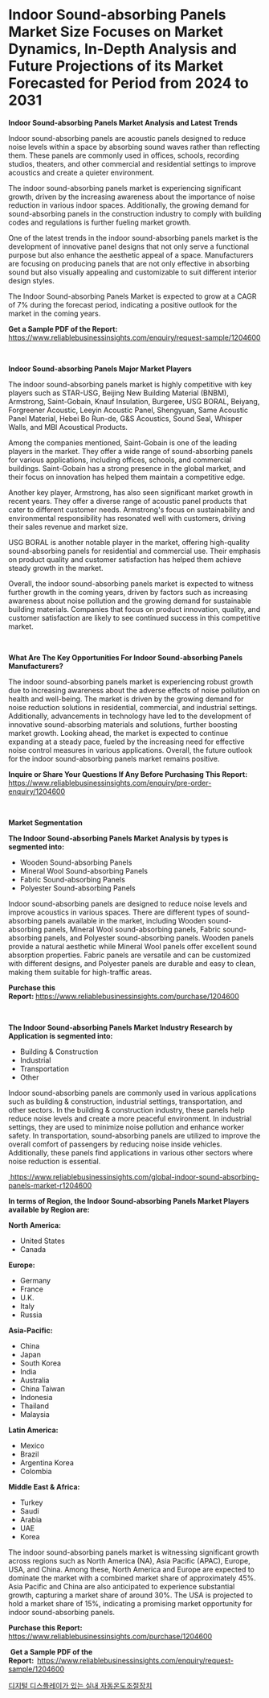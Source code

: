<p><h1>Indoor Sound-absorbing Panels Market Size Focuses on Market Dynamics, In-Depth Analysis and Future Projections of its Market Forecasted for Period from 2024 to 2031</h1></p><p><strong>Indoor Sound-absorbing Panels Market Analysis and Latest Trends</strong></p>
<p><p>Indoor sound-absorbing panels are acoustic panels designed to reduce noise levels within a space by absorbing sound waves rather than reflecting them. These panels are commonly used in offices, schools, recording studios, theaters, and other commercial and residential settings to improve acoustics and create a quieter environment.</p><p>The indoor sound-absorbing panels market is experiencing significant growth, driven by the increasing awareness about the importance of noise reduction in various indoor spaces. Additionally, the growing demand for sound-absorbing panels in the construction industry to comply with building codes and regulations is further fueling market growth.</p><p>One of the latest trends in the indoor sound-absorbing panels market is the development of innovative panel designs that not only serve a functional purpose but also enhance the aesthetic appeal of a space. Manufacturers are focusing on producing panels that are not only effective in absorbing sound but also visually appealing and customizable to suit different interior design styles.</p><p>The Indoor Sound-absorbing Panels Market is expected to grow at a CAGR of 7% during the forecast period, indicating a positive outlook for the market in the coming years.</p></p>
<p><strong>Get a Sample PDF of the Report:&nbsp;</strong> <a href="https://www.reliablebusinessinsights.com/enquiry/request-sample/1204600">https://www.reliablebusinessinsights.com/enquiry/request-sample/1204600</a></p>
<p>&nbsp;</p>
<p><strong>Indoor Sound-absorbing Panels Major Market Players</strong></p>
<p><p>The indoor sound-absorbing panels market is highly competitive with key players such as STAR-USG, Beijing New Building Material (BNBM), Armstrong, Saint-Gobain, Knauf Insulation, Burgeree, USG BORAL, Beiyang, Forgreener Acoustic, Leeyin Acoustic Panel, Shengyuan, Same Acoustic Panel Material, Hebei Bo Run-de, G&S Acoustics, Sound Seal, Whisper Walls, and MBI Acoustical Products.</p><p>Among the companies mentioned, Saint-Gobain is one of the leading players in the market. They offer a wide range of sound-absorbing panels for various applications, including offices, schools, and commercial buildings. Saint-Gobain has a strong presence in the global market, and their focus on innovation has helped them maintain a competitive edge.</p><p>Another key player, Armstrong, has also seen significant market growth in recent years. They offer a diverse range of acoustic panel products that cater to different customer needs. Armstrong's focus on sustainability and environmental responsibility has resonated well with customers, driving their sales revenue and market size.</p><p>USG BORAL is another notable player in the market, offering high-quality sound-absorbing panels for residential and commercial use. Their emphasis on product quality and customer satisfaction has helped them achieve steady growth in the market.</p><p>Overall, the indoor sound-absorbing panels market is expected to witness further growth in the coming years, driven by factors such as increasing awareness about noise pollution and the growing demand for sustainable building materials. Companies that focus on product innovation, quality, and customer satisfaction are likely to see continued success in this competitive market.</p></p>
<p>&nbsp;</p>
<p><strong>What Are The Key Opportunities For Indoor Sound-absorbing Panels Manufacturers?</strong></p>
<p><p>The indoor sound-absorbing panels market is experiencing robust growth due to increasing awareness about the adverse effects of noise pollution on health and well-being. The market is driven by the growing demand for noise reduction solutions in residential, commercial, and industrial settings. Additionally, advancements in technology have led to the development of innovative sound-absorbing materials and solutions, further boosting market growth. Looking ahead, the market is expected to continue expanding at a steady pace, fueled by the increasing need for effective noise control measures in various applications. Overall, the future outlook for the indoor sound-absorbing panels market remains positive.</p></p>
<p><strong>Inquire or Share Your Questions If Any Before Purchasing This Report:</strong> <a href="https://www.reliablebusinessinsights.com/enquiry/pre-order-enquiry/1204600">https://www.reliablebusinessinsights.com/enquiry/pre-order-enquiry/1204600</a></p>
<p>&nbsp;</p>
<p><strong>Market Segmentation</strong></p>
<p><strong>The Indoor Sound-absorbing Panels Market Analysis by types is segmented into:</strong></p>
<p><ul><li>Wooden Sound-absorbing Panels</li><li>Mineral Wool Sound-absorbing Panels</li><li>Fabric Sound-absorbing Panels</li><li>Polyester Sound-absorbing Panels</li></ul></p>
<p><p>Indoor sound-absorbing panels are designed to reduce noise levels and improve acoustics in various spaces. There are different types of sound-absorbing panels available in the market, including Wooden sound-absorbing panels, Mineral Wool sound-absorbing panels, Fabric sound-absorbing panels, and Polyester sound-absorbing panels. Wooden panels provide a natural aesthetic while Mineral Wool panels offer excellent sound absorption properties. Fabric panels are versatile and can be customized with different designs, and Polyester panels are durable and easy to clean, making them suitable for high-traffic areas.</p></p>
<p><strong>Purchase this Report:&nbsp;</strong><a href="https://www.reliablebusinessinsights.com/purchase/1204600">https://www.reliablebusinessinsights.com/purchase/1204600</a></p>
<p>&nbsp;</p>
<p><strong>The Indoor Sound-absorbing Panels Market Industry Research by Application is segmented into:</strong></p>
<p><ul><li>Building & Construction</li><li>Industrial</li><li>Transportation</li><li>Other</li></ul></p>
<p><p>Indoor sound-absorbing panels are commonly used in various applications such as building & construction, industrial settings, transportation, and other sectors. In the building & construction industry, these panels help reduce noise levels and create a more peaceful environment. In industrial settings, they are used to minimize noise pollution and enhance worker safety. In transportation, sound-absorbing panels are utilized to improve the overall comfort of passengers by reducing noise inside vehicles. Additionally, these panels find applications in various other sectors where noise reduction is essential.</p></p>
<p><a href="https://www.reliablebusinessinsights.com/global-indoor-sound-absorbing-panels-market-r1204600">&nbsp;https://www.reliablebusinessinsights.com/global-indoor-sound-absorbing-panels-market-r1204600</a></p>
<p><strong>In terms of Region, the Indoor Sound-absorbing Panels Market Players available by Region are:</strong></p>
<p>
    <p> <strong> North America: </strong>
        <ul>
            <li>United States</li>
            <li>Canada</li>
        </ul>
        </p> 
    <p> <strong> Europe: </strong>
        <ul>
            <li>Germany</li>
            <li>France</li>
            <li>U.K.</li>
            <li>Italy</li>
            <li>Russia</li>
        </ul>
        </p> 
    <p> <strong> Asia-Pacific: </strong>
        <ul>
            <li>China</li>
            <li>Japan</li>
            <li>South Korea</li>
            <li>India</li>
            <li>Australia</li>
            <li>China Taiwan</li>
            <li>Indonesia</li>
            <li>Thailand</li>
            <li>Malaysia</li>
        </ul>
        </p> 
    <p> <strong> Latin America: </strong>
        <ul>
            <li>Mexico</li>
            <li>Brazil</li>
            <li>Argentina Korea</li>
            <li>Colombia</li>
        </ul>
        </p> 
    <p> <strong> Middle East & Africa: </strong>
        <ul>
            <li>Turkey</li>
            <li>Saudi</li>
            <li>Arabia</li>
            <li>UAE</li>
            <li>Korea</li>
        </ul>
    </p>
    </p>
<p><p>The indoor sound-absorbing panels market is witnessing significant growth across regions such as North America (NA), Asia Pacific (APAC), Europe, USA, and China. Among these, North America and Europe are expected to dominate the market with a combined market share of approximately 45%. Asia Pacific and China are also anticipated to experience substantial growth, capturing a market share of around 30%. The USA is projected to hold a market share of 15%, indicating a promising market opportunity for indoor sound-absorbing panels.</p></p>
<p><strong>Purchase this Report: </strong><a href="https://www.reliablebusinessinsights.com/purchase/1204600">https://www.reliablebusinessinsights.com/purchase/1204600</a></p>
<p>&nbsp;<strong>Get a Sample PDF of the Report:&nbsp;&nbsp;</strong><a href="https://www.reliablebusinessinsights.com/enquiry/request-sample/1204600">https://www.reliablebusinessinsights.com/enquiry/request-sample/1204600</a></p>
<p><strong></strong></p>
<p><p><a href="https://github.com/royErdmtyan906778/Market-Research-Report-List-2/blob/main/9020592117578.md">디지털 디스플레이가 있는 실내 자동온도조절장치</a></p></p>